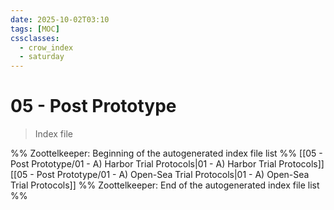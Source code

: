 ```yaml
---
date: 2025-10-02T03:10
tags: [MOC]
cssclasses:
  - crow_index
  - saturday
---
```




# 05 - Post Prototype

> Index file



%% Zoottelkeeper: Beginning of the autogenerated index file list  %%
 [[05 - Post Prototype/01 - A) Harbor Trial Protocols|01 - A) Harbor Trial Protocols]]
 [[05 - Post Prototype/01 - A) Open-Sea Trial Protocols|01 - A) Open-Sea Trial Protocols]]
%% Zoottelkeeper: End of the autogenerated index file list  %%


